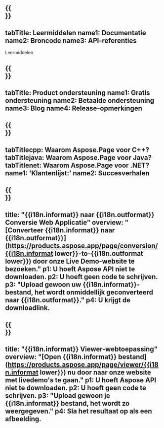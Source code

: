 ﻿---
translation: true
deploy: false
---

{{<section learningresources>}}
---
tabTitle: Leermiddelen
name1: Documentatie
name2: Broncode
name3: API-referenties
---

Leermiddelen

{{<section support>}}
---
tabTitle: Product ondersteuning
name1: Gratis ondersteuning
name2: Betaalde ondersteuning
name3: Blog
name4: Release-opmerkingen
---

{{<section why>}}
---
tabTitlecpp: Waarom Aspose.Page voor C++?
tabTitlejava: Waarom Aspose.Page voor Java?
tabTitlenet: Waarom Aspose.Page voor .NET?
name1: 'Klantenlijst:'
name2: Succesverhalen
---

{{<section widgetbackup>}}
---
title: "{{i18n.informat}} naar {{i18n.outformat}} Conversie Web Applicatie"
overview: "[Converteer {{i18n.informat}} naar {{i18n.outformat}}](https://products.aspose.app/page/conversion/{{i18n.informat lower}}-to-{{i18n.outformat lower}}) door onze Live Demo-website te bezoeken."
p1: U hoeft Aspose API niet te downloaden.
p2: U hoeft geen code te schrijven.
p3: "Upload gewoon uw {{i18n.informat}}-bestand, het wordt onmiddellijk geconverteerd naar {{i18n.outformat}}."
p4: U krijgt de downloadlink.
---

{{<section widgetbackupview>}}
---
title: "{{i18n.informat}} Viewer-webtoepassing"
overview: "[Open {{i18n.informat}} bestand](https://products.aspose.app/page/viewer/{{i18n.informat lower}}) nu door naar onze website met livedemo's te gaan."
p1: U hoeft Aspose API niet te downloaden.
p2: U hoeft geen code te schrijven.
p3: "Upload gewoon je {{i18n.informat}} bestand, het wordt zo weergegeven."
p4: Sla het resultaat op als een afbeelding.
---